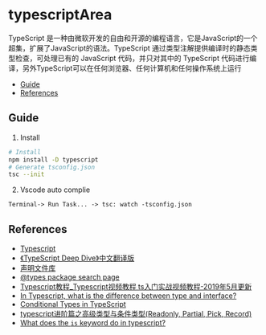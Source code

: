 # typescriptArea
TypeScript 是一种由微软开发的自由和开源的编程语言，它是JavaScript的一个超集，扩展了JavaScript的语法。TypeScript 通过类型注解提供编译时的静态类型检查，可处理已有的 JavaScript 代码，并只对其中的 TypeScript 代码进行编译，另外TypeScript可以在任何浏览器、任何计算机和任何操作系统上运行

- [Guide](#Guide)
- [References](#References)

<h2 id="Guide">Guide</h2>

1. Install
```bash
# Install
npm install -D typescript
# Generate tsconfig.json
tsc --init
```
2. Vscode auto complie

`
Terminal-> Run Task... -> tsc: watch -tsconfig.json
`

<h2 id="References">References</h2>

- [Typescript](http://www.typescriptlang.org/)
- [《TypeScript Deep Dive》中文翻译版](https://jkchao.github.io/typescript-book-chinese/)
- [声明文件库](http://definitelytyped.org/)
- [@types package search page](https://microsoft.github.io/TypeSearch/)
- [Typescript教程_Typescript视频教程 ts入门实战视频教程-2019年5月更新](https://www.bilibili.com/video/av38379328?p=20)
- [In Typescript, what is the difference between type and interface?](https://stackoverflow.com/questions/36782896/in-typescript-what-is-the-difference-between-type-and-interface)
- [Conditional Types in TypeScript](https://mariusschulz.com/blog/conditional-types-in-typescript)
- [typescript进阶篇之高级类型与条件类型(Readonly, Partial, Pick, Record)](https://www.cnblogs.com/Grewer/p/10973744.html)
- [What does the `is` keyword do in typescript?](https://stackoverflow.com/questions/40081332/what-does-the-is-keyword-do-in-typescript)
